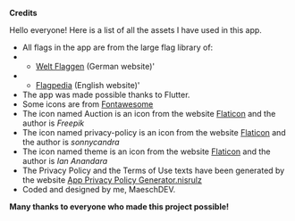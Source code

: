 **Credits**

Hello everyone!
Here is a list of all the assets I have used in this app.

* All flags in the app are from the large flag library of:
* * [Welt Flaggen](https://www.welt-flaggen.de/) (German website)'
* * [Flagpedia](https://flagpedia.net/) (English website)'
* The app was made possible thanks to Flutter.
* Some icons are from [Fontawesome](https://fontawesome.com/)
* The icon named Auction is an icon from the website [Flaticon](https://www.flaticon.com/) and the author is *Freepik*
* The icon named privacy-policy is an icon from the website [Flaticon](https://www.flaticon.com/) and the author is *sonnycandra*
* The icon named theme is an icon from the website [Flaticon](https://www.flaticon.com/) and the author is *Ian Anandara*
* The Privacy Policy and the Terms of Use texts have been generated by the website [App Privacy Policy Generator.nisrulz](https://app-privacy-policy-generator.nisrulz.com/)
* Coded and designed by me, MaeschDEV.

**Many thanks to everyone who made this project possible!**
